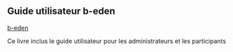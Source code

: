 ## Guide utilisateur b-eden

[b-eden](https://b-eden.com)

Ce livre inclus le guide utilisateur pour les administrateurs et les participants